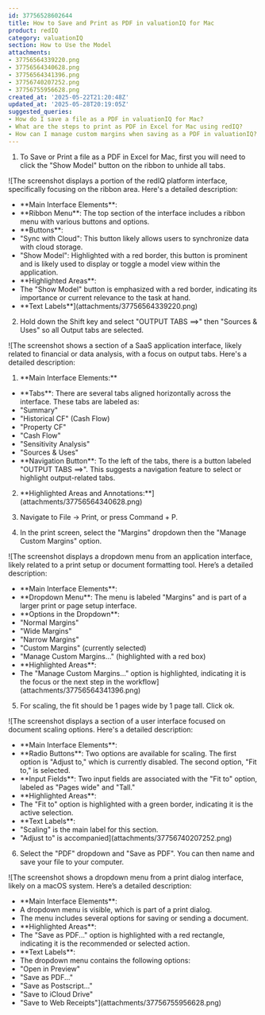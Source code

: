 ```yaml
---
id: 37756528602644
title: How to Save and Print as PDF in valuationIQ for Mac
product: redIQ
category: valuationIQ
section: How to Use the Model
attachments:
- 37756564339220.png
- 37756564340628.png
- 37756564341396.png
- 37756740207252.png
- 37756755956628.png
created_at: '2025-05-22T21:20:48Z'
updated_at: '2025-05-28T20:19:05Z'
suggested_queries:
- How do I save a file as a PDF in valuationIQ for Mac?
- What are the steps to print as PDF in Excel for Mac using redIQ?
- How can I manage custom margins when saving as a PDF in valuationIQ?
---
```

1. To Save or Print a file as a PDF in Excel for Mac, first you will need to click the "Show Model" button on the ribbon to unhide all tabs.

![The screenshot displays a portion of the redIQ platform interface, specifically focusing on the ribbon area. Here's a detailed description:
- \*\*Main Interface Elements\*\*:
- \*\*Ribbon Menu\*\*: The top section of the interface includes a ribbon menu with various buttons and options.
- \*\*Buttons\*\*:
- "Sync with Cloud": This button likely allows users to synchronize data with cloud storage.
- "Show Model": Highlighted with a red border, this button is prominent and is likely used to display or toggle a model view within the application.
- \*\*Highlighted Areas\*\*:
- The "Show Model" button is emphasized with a red border, indicating its importance or current relevance to the task at hand.
- \*\*Text Labels\*\*](attachments/37756564339220.png)

2. Hold down the Shift key and select "OUTPUT TABS ==>" then "Sources & Uses" so all Output tabs are selected.

![The screenshot shows a section of a SaaS application interface, likely related to financial or data analysis, with a focus on output tabs. Here's a detailed description:
1. \*\*Main Interface Elements:\*\*
- \*\*Tabs\*\*: There are several tabs aligned horizontally across the interface. These tabs are labeled as:
- "Summary"
- "Historical CF" (Cash Flow)
- "Property CF"
- "Cash Flow"
- "Sensitivity Analysis"
- "Sources & Uses"
- \*\*Navigation Button\*\*: To the left of the tabs, there is a button labeled "OUTPUT TABS ==>". This suggests a navigation feature to select or highlight output-related tabs.
2. \*\*Highlighted Areas and Annotations:\*\*](attachments/37756564340628.png)

3. Navigate to File -> Print, or press Command + P.

4. In the print screen, select the "Margins" dropdown then the "Manage Custom Margins" option.

![The screenshot displays a dropdown menu from an application interface, likely related to a print setup or document formatting tool. Here’s a detailed description:
- \*\*Main Interface Elements\*\*:
- \*\*Dropdown Menu\*\*: The menu is labeled "Margins" and is part of a larger print or page setup interface.
- \*\*Options in the Dropdown\*\*:
- "Normal Margins"
- "Wide Margins"
- "Narrow Margins"
- "Custom Margins" (currently selected)
- "Manage Custom Margins..." (highlighted with a red box)
- \*\*Highlighted Areas\*\*:
- The "Manage Custom Margins..." option is highlighted, indicating it is the focus or the next step in the workflow](attachments/37756564341396.png)

5. For scaling, the fit should be 1 pages wide by 1 page tall. Click ok.

![The screenshot displays a section of a user interface focused on document scaling options. Here's a detailed description:
- \*\*Main Interface Elements\*\*:
- \*\*Radio Buttons\*\*: Two options are available for scaling. The first option is "Adjust to," which is currently disabled. The second option, "Fit to," is selected.
- \*\*Input Fields\*\*: Two input fields are associated with the "Fit to" option, labeled as "Pages wide" and "Tall."
- \*\*Highlighted Areas\*\*:
- The "Fit to" option is highlighted with a green border, indicating it is the active selection.
- \*\*Text Labels\*\*:
- "Scaling" is the main label for this section.
- "Adjust to" is accompanied](attachments/37756740207252.png)

6. Select the "PDF" dropdown and "Save as PDF". You can then name and save your file to your computer.

![The screenshot shows a dropdown menu from a print dialog interface, likely on a macOS system. Here’s a detailed description:
- \*\*Main Interface Elements\*\*:
- A dropdown menu is visible, which is part of a print dialog.
- The menu includes several options for saving or sending a document.
- \*\*Highlighted Areas\*\*:
- The "Save as PDF..." option is highlighted with a red rectangle, indicating it is the recommended or selected action.
- \*\*Text Labels\*\*:
- The dropdown menu contains the following options:
- "Open in Preview"
- "Save as PDF..."
- "Save as Postscript..."
- "Save to iCloud Drive"
- "Save to Web Receipts"](attachments/37756755956628.png)